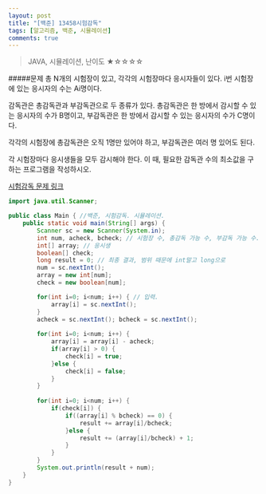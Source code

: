 ```yaml
---
layout: post
title: "[백준] 13458시험감독"
tags: [알고리즘, 백준, 시뮬레이션]
comments: true
---
```


> JAVA, 시뮬레이션, 난이도 ★☆☆☆☆

#####문제
총 N개의 시험장이 있고, 각각의 시험장마다 응시자들이 있다. i번 시험장에 있는 응시자의 수는 Ai명이다.

감독관은 총감독관과 부감독관으로 두 종류가 있다. 총감독관은 한 방에서 감시할 수 있는 응시자의 수가 B명이고, 부감독관은 한 방에서 감시할 수 있는 응시자의 수가 C명이다.

각각의 시험장에 총감독관은 오직 1명만 있어야 하고, 부감독관은 여러 명 있어도 된다.

각 시험장마다 응시생들을 모두 감시해야 한다. 이 때, 필요한 감독관 수의 최소값을 구하는 프로그램을 작성하시오.

[시험감독 문제 링크](https://www.acmicpc.net/problem/13458)



```java
import java.util.Scanner;

public class Main { //백준, 시험감독. 시뮬레이션.
	public static void main(String[] args) {
		Scanner sc = new Scanner(System.in);
		int num, acheck, bcheck; // 시험장 수, 총감독 가능 수, 부감독 가능 수.
		int[] array; // 응시생  
		boolean[] check;
		long result = 0; // 최종 결과, 범위 때문에 int말고 long으로
		num = sc.nextInt();
		array = new int[num];
		check = new boolean[num];

		for(int i=0; i<num; i++) { // 입력.
			array[i] = sc.nextInt();
		}
		acheck = sc.nextInt(); bcheck = sc.nextInt();
		
		for(int i=0; i<num; i++) {
			array[i] = array[i] - acheck;
			if(array[i] > 0) {
				check[i] = true;
			}else {
				check[i] = false;
			}
		}
		
		for(int i=0; i<num; i++) {
			if(check[i]) {
				if((array[i] % bcheck) == 0) {
					result += array[i]/bcheck;
				}else {
					result += (array[i]/bcheck) + 1;
				}
			}
		}
		System.out.println(result + num);
	}
}
```